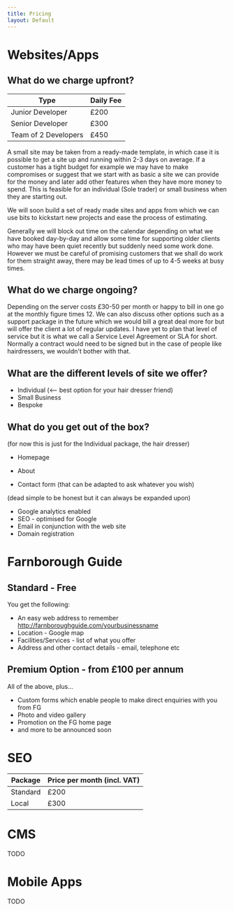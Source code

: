 ```yaml
---
title: Pricing
layout: Default
---
```


# Websites/Apps

## What do we charge upfront?

| Type | Daily Fee |
| --- | --- |
| Junior Developer |  £200 |
| Senior Developer |  £300 |
| Team of 2 Developers |  £450 |

A small site may be taken from a ready-made template, in which case it is possible to get a site up and running within 2-3 days on average. If a customer has a tight budget for example we may have to make compromises or suggest that we start with as basic a site we can provide for the money and later add other features when they have more money to spend. This is feasible for an individual (Sole trader) or small business when they are starting out. 

We will soon build a set of ready made sites and apps from which we can use bits to kickstart new projects and ease the process of estimating.

Generally we will block out time on the calendar depending on what we have booked day-by-day and allow some time for supporting older clients who may have been quiet recently but suddenly need some work done. However we must be careful of promising customers that we shall do work for them straight away, there may be lead times of up to 4-5 weeks at busy times.

## What do we charge ongoing?

Depending on the server costs £30-50 per month or happy to bill in one go at the monthly figure times 12. We can also discuss other options such as a support package in the future which we would bill a great deal more for but will offer the client a lot of regular updates. I have yet to plan that level of service but it is what we call a Service Level Agreement or SLA for short. Normally a contract would need to be signed but in the case of people like hairdressers, we wouldn't bother with that.

## What are the different levels of site we offer?

* Individual (<-- best option for your hair dresser friend)
* Small Business
* Bespoke

## What do you get out of the box?

(for now this is just for the Individual package, the hair dresser)

* Homepage

* About
* Contact form (that can be adapted to ask whatever you wish)

(dead simple to be honest but it can always be expanded upon)

* Google analytics enabled
* SEO - optimised for Google
* Email in conjunction with the web site
* Domain registration

# Farnborough Guide

## Standard - Free

You get the following: 

* An easy web address to remember http://farnboroughguide.com/yourbusinessname
* Location - Google map
* Facilities/Services - list of what you offer
* Address and other contact details - email, telephone etc

## Premium Option - from £100 per annum

All of the above, plus...

* Custom forms which enable people to make direct enquiries with you from FG
* Photo and video gallery
* Promotion on the FG home page
* and more to be announced soon
 
# SEO

| Package | Price per month (incl. VAT) |
| --- | --- |
| Standard |  £200 |
| Local |  £300 |

# CMS

TODO

# Mobile Apps

TODO
